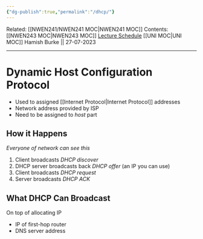 ```yaml
---
{"dg-publish":true,"permalink":"/dhcp/"}
---
```


Related: [[NWEN241/NWEN241 MOC\|NWEN241 MOC]]
Contents: [[NWEN243 MOC\|NWEN243 MOC]]
[Lecture Schedule](https://ecs.wgtn.ac.nz/Courses/NWEN243_2023T2/LectureSchedule)
[[UNI MOC\|UNI MOC]]
Hamish Burke || 27-07-2023
***

# Dynamic Host Configuration Protocol

- Used to assigned [[Internet Protocol\|Internet Protocol]] addresses
- Network address provided by ISP
- Need to be assigned to *host* part

## How it Happens

*Everyone of network can see this*

1. Client broadcasts *DHCP discover*
2. DHCP server broadcasts back *DHCP offer* (an IP you can use)
3. Client broadcasts *DHCP request*
4. Server broadcasts *DHCP ACK*

## What DHCP Can Broadcast

On top of allocating IP

- IP of first-hop router
- DNS server address

